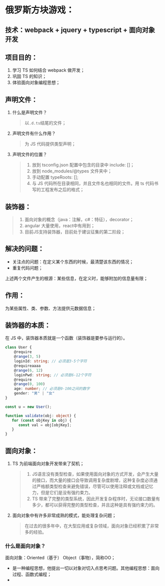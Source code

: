 # 俄罗斯方块游戏：
## 技术：webpack + jquery + typescript + 面向对象开发
## 项目目的：
1. 学习 TS 如何结合 webpack 做开发；
2. 巩固 TS 的知识；
3. 体验面向对象编程思想；

## 声明文件：
1. 什么是声明文件？
   > 以`.d.ts`结尾的文件；

2. 声明文件有什么作用？
   > 为 JS 代码提供类型声明；

3. 声明文件的位置？
   > 1. 放到 tsconfig.json 配置中包含的目录中 include: []；
   > 2. 放到 node_modules/@types 文件夹中；
   > 3. 手动配置 typeRoots: [];
   > 4. 与 JS 代码所在目录相同，并且文件名也相同的文件。用 ts 代码书写的工程发布之后的格式；

## 装饰器：
> 1. 面向对象的概念（java：注解，c#：特征），decorator；
> 2. angular 大量使用，react中有用到；
> 3. 目前JS支持装饰器，目前处于建议征集的第二阶段；

## 解决的问题：
- 关注点的问题：在定义某个东西的时候，最清楚该东西的情况；
- 重复代码问题；

上述两个文件产生的根源：某些信息，在定义时，能够附加的信息量有限；

## 作用：
为某些属性、类、参数、方法提供元数据信息；

## 装饰器的本质：
在 JS 中，装饰器本质就是一个函数（装饰器是要参与运行的）。


```ts
class User {
    @require
    @range(3, 5)
    loginId: string; // 必须是3-5个字符
    @requireaaaa
    @range(6, 12)
    loginPwd: string; // 必须是6-12个字符
    @require
    @range(0, 100) 
    age: number; // 必须是0-100之间的数字
    gender: "男" | "女"
}

const u = new User();

function validate(obj: object) {
   for (const objKey in obj) {
      const val = obj[objKey];
   }
}
```

## 面向对象：
1. TS 为前端面向对象开发带来了契机；
   > 1. JS语言没有类型检查，如果使用面向对象的方式开发，会产生大量的接口，而大量的接口会导致调用复杂度剧增，这种复杂度必须通过严格额类型检查来避免错误，尽管可以使用注释或文档或记忆力，但是它们是没有强约束力。
   > 2. TS 带来了完整的类型系统，因此开发复杂程序时，无论接口数量有多少，都可以获得完整的类型检查，并且这种是具有强约束力的。 
2. 面向对象中有许多非常成熟的模式，能处理复杂问题；
   > 在过去的很多年中，在大型应用或复杂领域，面向对象已经积累了非常多的经验。

### 什么是面向对象？
面向对象：Oriented（基于） Object（事物），简称OO；
- 是一种编程思想，他提出一切以对象对切入点思考问题。其他编程思想：面向过程、函数式编程；
- 